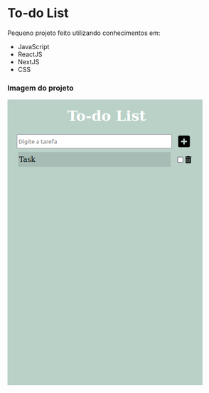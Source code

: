 # To-do List

<p>
Pequeno projeto feito utilizando  conhecimentos em: </br>

* JavaScript 
* ReactJS 
* NextJS
* CSS
</p>

### Imagem do projeto

<img src="todo_list.png">
